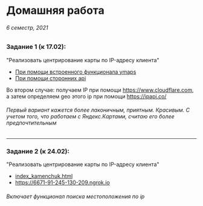 # Домашняя работа 
###### 6 семестр, 2021


### Задание 1 (к 17.02):
"Реализовать центрирование карты по IP-адресу клиента"
  * [При помощи встроенного функционала ymaps](hw_1/map_ya.html) 
  * [При помощи сторонних api](hw_1/map_api's.html)  

Во втором случае: получаем IP при помощи https://www.cloudflare.com, а затем определяем geo этого ip при помощи https://ipapi.co/

###### _Первый вариант кажется более лаконичным, приятным. Красивым. С учетом того, что работаем с Яндекс.Картами, считаю его более предпочтительным_

--------------------------------------

### Задание 2 (к 24.02):
"Реализовать центрирование карты по IP-адресу клиента"
  * [index_kamenchuk.html](hw_2/index_kamenchuk.html) 
  * https://6671-91-245-130-209.ngrok.io

###### _Включает функционал поиска местоположения по ip_

